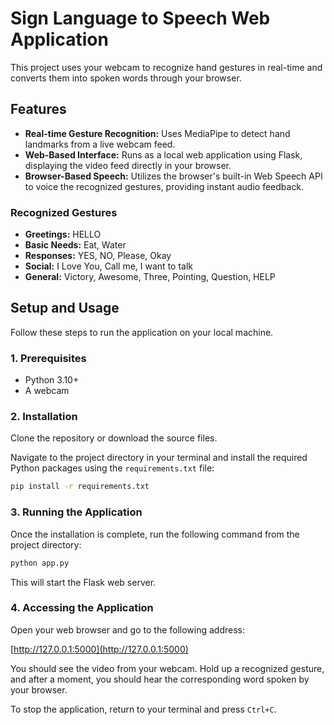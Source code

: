 # Sign Language to Speech Web Application

This project uses your webcam to recognize hand gestures in real-time and converts them into spoken words through your browser.

## Features

- **Real-time Gesture Recognition:** Uses MediaPipe to detect hand landmarks from a live webcam feed.
- **Web-Based Interface:** Runs as a local web application using Flask, displaying the video feed directly in your browser.
- **Browser-Based Speech:** Utilizes the browser's built-in Web Speech API to voice the recognized gestures, providing instant audio feedback.

### Recognized Gestures

- **Greetings:** HELLO
- **Basic Needs:** Eat, Water
- **Responses:** YES, NO, Please, Okay
- **Social:** I Love You, Call me, I want to talk
- **General:** Victory, Awesome, Three, Pointing, Question, HELP

## Setup and Usage

Follow these steps to run the application on your local machine.

### 1. Prerequisites

- Python 3.10+
- A webcam

### 2. Installation

Clone the repository or download the source files.

Navigate to the project directory in your terminal and install the required Python packages using the `requirements.txt` file:

```bash
pip install -r requirements.txt
```

### 3. Running the Application

Once the installation is complete, run the following command from the project directory:

```bash
python app.py
```

This will start the Flask web server.

### 4. Accessing the Application

Open your web browser and go to the following address:

[http://127.0.0.1:5000](http://127.0.0.1:5000)

You should see the video from your webcam. Hold up a recognized gesture, and after a moment, you should hear the corresponding word spoken by your browser.

To stop the application, return to your terminal and press `Ctrl+C`.
